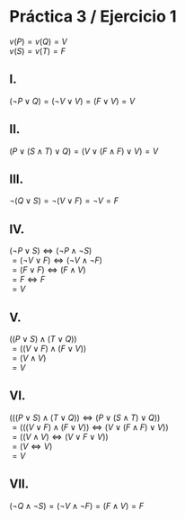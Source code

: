 # Práctica 3 / Ejercicio 1

$v(P) = v(Q) = V$ \
$v(S) = v(T) = F$

## I.

$(\neg P \lor Q) = (\neg V \lor V) = (F \lor V) = V$

## II.

$(P \lor (S \land T) \lor Q) = (V \lor (F \land F) \lor V) = V$

## III.

$\neg(Q \lor S) = \neg(V \lor F) = \neg V = F$

## IV.

$(\neg P \lor S) \iff (\neg P \land \neg S)$ \
$= (\neg V \lor F) \iff (\neg V \land \neg F)$ \
$= (F \lor F) \iff (F \land V)$ \
$= F \iff F$ \
$= V$

## V.

$((P \lor S) \land (T \lor Q))$ \
$= ((V \lor F) \land (F \lor V))$ \
$= (V \land V)$ \
$= V$

## VI.

$(((P \lor S) \land (T \lor Q)) \iff (P \lor (S \land T) \lor Q))$ \
$= (((V \lor F) \land (F \lor V)) \iff (V \lor (F \land F) \lor V))$ \
$= ((V \land V) \iff (V \lor F \lor V))$ \
$= (V \iff V)$ \
$= V$

## VII.

$(\neg Q \land \neg S) = (\neg V \land \neg F) = (F \land V) = F$
